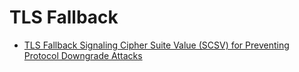 # TLS Fallback

* [TLS Fallback Signaling Cipher Suite Value (SCSV) for Preventing Protocol Downgrade Attacks](https://tools.ietf.org/html/rfc7507)